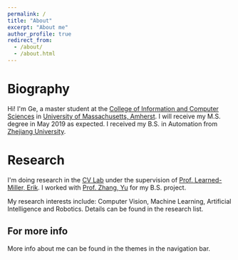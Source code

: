 ```yaml
---
permalink: /
title: "About"
excerpt: "About me"
author_profile: true
redirect_from: 
  - /about/
  - /about.html
---
```


Biography
======
Hi! I'm Ge, a master student at the [College of Information and Computer Sciences](https://www.cics.umass.edu/) in [University of Massachusetts, Amherst](https://www.umass.edu/). I will receive my M.S. degree in May 2019 as expected. I received my B.S. in Automation from [Zhejiang University](http://www.zju.edu.cn/english/).

Research
======
I'm doing research in the [CV Lab](http://vis-www.cs.umass.edu/?_ga=2.8406261.13071005.1539107294-754893335.1516127699) under the supervision of [Prof. Learned-Miller, Erik](https://people.cs.umass.edu/~elm/papers_by_student.html). I worked with [Prof. Zhang, Yu](https://person.zju.edu.cn/en/zhangyu) for my B.S. project.

My research interests include: Computer Vision, Machine Learning, Artificial Intelligence and Robotics. Details can be found in the research list.

For more info
------
More info about me can be found in the themes in the navigation bar.
